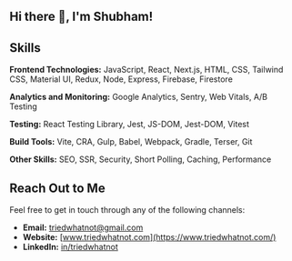 ## Hi there 👋, I'm Shubham!


## Skills

**Frontend Technologies:** JavaScript, React, Next.js, HTML, CSS, Tailwind CSS, Material UI, Redux, Node, Express, Firebase, Firestore

**Analytics and Monitoring:** Google Analytics, Sentry, Web Vitals, A/B Testing

**Testing:** React Testing Library, Jest, JS-DOM, Jest-DOM, Vitest

**Build Tools:** Vite, CRA, Gulp, Babel, Webpack, Gradle, Terser, Git

**Other Skills:** SEO, SSR, Security, Short Polling, Caching, Performance


## Reach Out to Me

Feel free to get in touch through any of the following channels:

- **Email:** [triedwhatnot@gmail.com](mailto:triedwhatnot@gmail.com)
- **Website:** [www.triedwhatnot.com](https://www.triedwhatnot.com/)
- **LinkedIn:** [in/triedwhatnot](https://www.linkedin.com/in/triedwhatnot)
